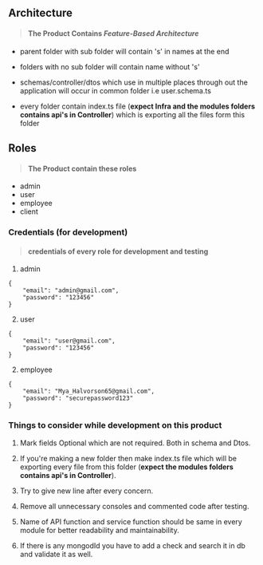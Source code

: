 ## Architecture

> #### The Product Contains _Feature-Based Architecture_

- parent folder with sub folder will contain 's' in names at the end

- folders with no sub folder will contain name without 's'

- schemas/controller/dtos which use in multiple places through out the application will occur in common folder i.e user.schema.ts

- every folder contain index.ts file (**expect Infra and the modules folders contains api's in Controller**) which is exporting all the files form this folder

## Roles

> #### The Product contain these roles

- admin
- user
- employee
- client

### Credentials (for development)

> #### credentials of every role for development and testing

1. admin

```
{
    "email": "admin@gmail.com",
    "password": "123456"
}
```

2. user

```
{
    "email": "user@gmail.com",
    "password": "123456"
}
```

2. employee

```
{
    "email": "Mya_Halvorson65@gmail.com",
    "password": "securepassword123"
}
```

### Things to consider while development on this product

1. Mark fields Optional which are not required. Both in schema and Dtos.

2. If you're making a new folder then make index.ts file which will be exporting every file from this folder (**expect the modules folders contains api's in Controller**).

3. Try to give new line after every concern.

4. Remove all unnecessary consoles and commented code after testing.

5. Name of API function and service function should be same in every module for better readability and maintainability.

6. If there is any mongodId you have to add a check and search it in db and validate it as well.
